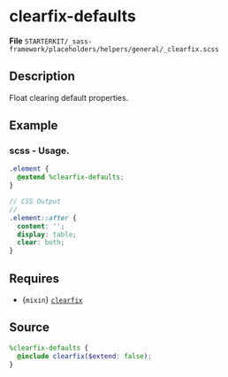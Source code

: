 
clearfix-defaults
==========

**File** `STARTERKIT/_sass-framework/placeholders/helpers/general/_clearfix.scss`

## Description

Float clearing default properties.

## Example

### scss - Usage.

```scss
.element {
  @extend %clearfix-defaults;
}

// CSS Output
//
.element::after {
  content: '';
  display: table;
  clear: both;
}
```

## Requires

* {`mixin`} [`clearfix`](mixin-clearfix.md)

## Source

```scss
%clearfix-defaults {
  @include clearfix($extend: false);
}
```